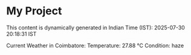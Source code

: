 # My Project

This content is dynamically generated in Indian Time (IST): 2025-07-30 20:18:31 IST


Current Weather in Coimbatore:
Temperature: 27.88 °C
Condition: haze
